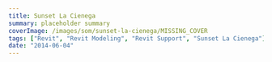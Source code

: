 ```yaml
---
title: Sunset La Cienega
summary: placeholder summary
coverImage: /images/som/sunset-la-cienega/MISSING_COVER
tags: ["Revit", "Revit Modeling", "Revit Support", "Sunset La Cienega"]
date: "2014-06-04"
---
```

